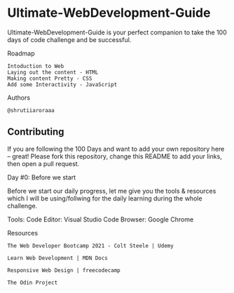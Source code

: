 # Ultimate-WebDevelopment-Guide

 Ultimate-WebDevelopment-Guide is your perfect companion to take the 100 days of code challenge and be successful. 

Roadmap

    Intoduction to Web
    Laying out the content - HTML
    Making content Pretty - CSS
    Add some Interactivity - JavaScript

Authors

    @shrutiiaroraaa
    
   
  ## Contributing

If you are following the 100 Days and want to add your own repository here – great! Please fork this repository, change this README to add your links, then open a pull request.

Day #0: Before we start

Before we start our daily progress, let me give you the tools & resources which I will be using/follwing for the daily learning during the whole challenge.

Tools:
Code Editor: Visual Studio Code
Browser: Google Chrome

Resources

    The Web Developer Bootcamp 2021 - Colt Steele | Udemy

    Learn Web Development | MDN Docs

    Responsive Web Design | freecodecamp

    The Odin Project
